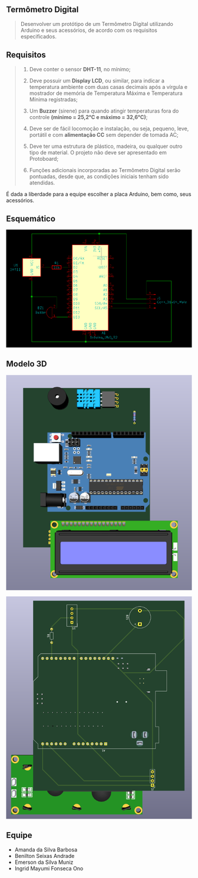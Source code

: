## Termômetro Digital

> Desenvolver um protótipo de um Termômetro Digital utilizando Arduino e seus acessórios, de acordo com os requisitos especificados.


## Requisitos

>  1.  Deve conter o sensor **DHT-11**, no mínimo;
> 
>  2.  Deve possuir um **Display LCD**, ou similar, para indicar a temperatura ambiente com duas casas decimais após a vírgula e mostrador de memória de Temperatura Máxima e Temperatura Mínima registradas;
>
> 3. Um **Buzzer** (sirene) para quando atingir temperaturas fora do  controle **(mínimo = 25,2°C e máximo = 32,6°C)**;
>
> 4. Deve ser de fácil locomoção e instalação, ou seja, pequeno, leve, portátil e com **alimentação CC** sem depender de tomada AC;
>
> 5. Deve ter uma estrutura de plástico, madeira, ou qualquer outro tipo de material. O projeto não deve ser apresentado em Protoboard;
>
> 6. Funções adicionais incorporadas ao Termômetro Digital serão pontuadas, desde que, as condições iniciais tenham sido atendidas.  
>
É dada a liberdade para a equipe escolher a placa Arduino, bem como, seus acessórios.


## Esquemático

![Esquema Elétrico](https://github.com/benilton02/termometro_digital/blob/main/assets/schematic.png)


## Modelo 3D

![top_model](https://github.com/benilton02/termometro_digital/blob/main/assets/top_model.png)

![bottom_model](https://github.com/benilton02/termometro_digital/blob/main/assets/bottom_model.png)


## Equipe

 - Amanda da Silva Barbosa 
 - Benilton Seixas Andrade 
 - Emerson da Silva Muniz
 - Ingrid Mayumi Fonseca Ono